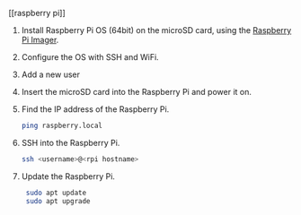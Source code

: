 [[raspberry pi]]

1. Install Raspberry Pi OS (64bit) on the microSD card, using the
   [Raspberry Pi Imager](https://www.raspberrypi.com/documentation/computers/getting-started.html#raspberry-pi-imager).
1. Configure the OS with SSH and WiFi.
1. Add a new user
1. Insert the microSD card into the Raspberry Pi and power it on.
1. Find the IP address of the Raspberry Pi.

   ```bash
   ping raspberry.local
   ```

1. SSH into the Raspberry Pi.

   ```bash
   ssh <username>@<rpi hostname>
   ```

1. Update the Raspberry Pi.

   ```bash
    sudo apt update
    sudo apt upgrade
   ```
